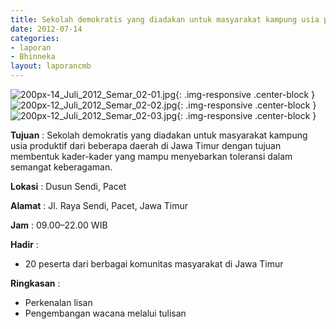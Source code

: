```yaml
---
title: Sekolah demokratis yang diadakan untuk masyarakat kampung usia produktif dari beberapa daerah di Jawa Timur dengan tujuan membentuk kader-kader yang mampu menyebarkan toleransi dalam semangat keberagaman.
date: 2012-07-14
categories:
- laporan
- Bhinneka
layout: laporancmb
---
```

	
![200px-14_Juli_2012_Semar_02-01.jpg](/uploads/200px-14_Juli_2012_Semar_02-01.jpg){: .img-responsive .center-block }
![200px-12_Juli_2012_Semar_02-02.jpg](/uploads/200px-14_Juli_2012_Semar_02-02.jpg){: .img-responsive .center-block }
![200px-12_Juli_2012_Semar_02-03.jpg](/uploads/200px-14_Juli_2012_Semar_02-03.jpg){: .img-responsive .center-block }

	
**Tujuan** :	Sekolah demokratis yang diadakan untuk masyarakat kampung usia produktif dari beberapa daerah di Jawa Timur dengan tujuan membentuk kader-kader yang mampu menyebarkan toleransi dalam semangat keberagaman.
	
**Lokasi** :	Dusun Sendi, Pacet
	
**Alamat** : 	Jl. Raya Sendi, Pacet, Jawa Timur
	
**Jam** :	09.00–22.00 WIB
	
**Hadir** :	
*	20 peserta dari berbagai komunitas masyarakat di Jawa Timur

**Ringkasan** :	
*	Perkenalan lisan
*	Pengembangan wacana melalui tulisan
